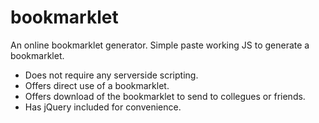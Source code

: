 # bookmarklet

An online bookmarklet generator.
Simple paste working JS to generate a bookmarklet.

- Does not require any serverside scripting.
- Offers direct use of a bookmarklet.
- Offers download of the bookmarklet to send to collegues or friends.
- Has jQuery included for convenience.

